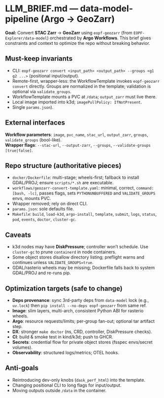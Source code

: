 # LLM_BRIEF.md — data-model-pipeline (Argo → GeoZarr)

**Goal:** Convert **STAC Zarr** → **GeoZarr** using `eopf-geozarr` (from `EOPF-Explorer/data-model`) orchestrated by **Argo Workflows**. This brief gives constraints and context to optimize the repo without breaking behavior.

## Must-keep invariants
- CLI: `eopf-geozarr convert <input_path> <output_path> --groups <g1 g2 ...>` (positional input/output).
- Remote-first, wrapper-less: the WorkflowTemplate invokes `eopf-geozarr convert` directly. Groups are normalized in the template; validation is optional via `validate_groups`.
- WorkflowTemplate mounts a PVC at `/data`; `output_zarr` must live there.
- Local image imported into k3d; `imagePullPolicy: IfNotPresent`.
- Single `params.json`).

## External interfaces
**Workflow parameters**: `image`, `pvc_name`, `stac_url`, `output_zarr`, `groups`, `validate_groups` (bool-like).  
**Wrapper flags**: `--stac-url`, `--output-zarr`, `--groups`, `--validate-groups [true|false]`.

## Repo structure (authoritative pieces)
- `docker/Dockerfile`: multi-stage; wheels-first; fallback to install GDAL/PROJ; ensure `scripts/*.sh` are executable.
- `workflows/geozarr-convert-template.yaml`: minimal, correct, `command: [bash, -lc]`, passes flags, sets `PYTHONUNBUFFERED` and `VALIDATE_GROUPS` envs, mounts PVC.
- Wrapper removed; rely on direct CLI.
- `params.json`: sole defaults file.
- `Makefile`: `build`, `load-k3d`, `argo-install`, `template`, `submit`, `logs`, `status`, `pod`, `events`, `doctor`, `cluster-gc`.

## Caveats
- k3d nodes may have **DiskPressure**; controller won’t schedule. Use `cluster-gc` to prune `containerd` in node containers.
- Some object stores disallow directory listing; preflight warns and continues unless `VALIDATE_GROUPS=true`.
- GDAL/rasterio wheels may be missing; Dockerfile falls back to system GDAL/PROJ and re-runs pip.

## Optimization targets (safe to change)
- **Deps provenance**: sync 3rd-party deps from `data-model` lock (e.g., `uv.lock`) then `pip install --no-deps eopf-geozarr` from same ref.
- **Image**: slim layers, multi-arch, consistent Python ABI for rasterio wheels.
- **Argo**: resource requests/limits; per-group fan-out; optional tar artifact step.
- **DX**: stronger `make doctor` (ns, CRD, controller, DiskPressure checks).
- **CI**: build & smoke test in kind/k3d; push to GHCR.
- **Secrets**: credential flow for private object stores (fsspec envs/secret volumes).
- **Observability**: structured logs/metrics; OTEL hooks.

## Anti-goals
- Reintroducing dev-only knobs (`dask_perf_html`) into the template.
- Changing positional CLI to long flags for input/output.
- Moving outputs outside `/data` in the container.